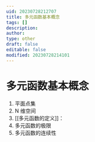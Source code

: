 ```yaml
---
uid: 20230728212707
title: 多元函数基本概念
tags: []
description: 
author: 
type: other
draft: false
editable: false
modified: 20230728214101
---
```


# 多元函数基本概念

1. 平面点集
2. N 维空间
3. [[多元函数的定义]]：
4. 多元函数的极限
5. 多元函数的连续性

